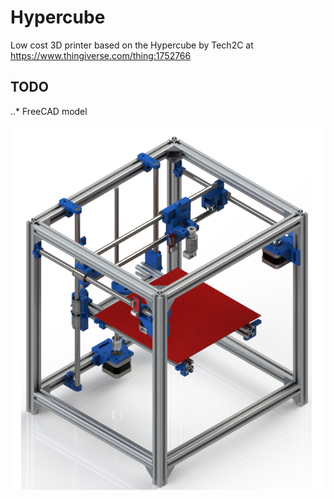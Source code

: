 # Hypercube
Low cost 3D printer based on the Hypercube by Tech2C at https://www.thingiverse.com/thing:1752766


## TODO
..* FreeCAD model

![Hypercube 3D printer](hypercube.png)
